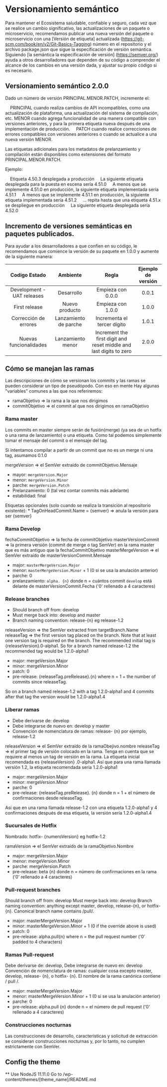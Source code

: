 # Versionamiento semántico

Para mantener el Ecosistema saludable, confiable y seguro, cada vez que se realice un cambio significativo, las actualizaciones de un paquete o microservicio, recomendamos publicar una nueva versión del paquete o microservicio con una [Versión de etiqueta] actualizada (https://git-scm.com/book/en/v2/Git-Basics-Tagging) número en el repositorio y el archivo package.json que sigue la especificación de versión semántica. Siguiendo [la semántica la especificación de versión] (https://semver.org/) ayuda a otros desarrolladores que dependen de su código a comprender el alcance de los cambios
en una versión dada, y ajustar su propio código si es necesario.


## Versionamiento semántico 2.0.0

Dado un número de versión PRINCIPAL.MENOR.PATCH, incremente el:

    PRINCIPAL cuando realiza cambios de API incompatibles, como una actualización de plataforma, una actualización del sistema de compilación, etc.
    MENOR cuando agrega funcionalidad de una manera compatible con versiones anteriores, y para la primera etiqueta nueva después de una implementación de producción.
    PATCH cuando realice correcciones de errores compatibles con versiones anteriores o cuando se actualice a una nueva versión MENOR.

Las etiquetas adicionales para los metadatos de prelanzamiento y compilación están disponibles como extensiones del formato PRINCIPAL.MENOR.PATCH.

Ejemplo:

    Etiqueta 4.50.3 desplegada a producción
    La siguiente etiqueta desplegada para la puesta en escena sería 4.51.0
    A menos que se implemente 4.51.0 en producción, la siguiente etiqueta implementada sería 4.51.1
    A menos que se implemente 4.51.1 en producción, la siguiente etiqueta implementada sería 4.51.2
    ... repita hasta que una etiqueta 4.51.x se despliegue en producción
    La siguiente etiqueta desplegada sería 4.52.0

## Incremento de versiones semánticas en paquetes publicados.

Para ayudar a los desarrolladores a que confíen en su código, le recomendamos que comience la versión de su paquete en 1.0.0 y aumente de la siguiente manera:

|           Codigo Estado            |    Ambiente      | Regla                                                               |Ejemplo de versión|
|:--------------------------------:|:-------------:|:------------------------------------------------------------------:|:-----:|
| Development - UAT releases       | Desarrollo   | Empieza con 0.0.0                                                   | 0.0.1 |
| First release                    | Nuevo producto   | Empieza con 1.0.0                                                   | 1.0.0 |
| Corrección de errores    | Lanzamiento de parche | Incrementa el tercer dígito                                          | 1.0.1 |
| Nuevas funcionalidades | Lanzamiento menor | Increment the first digit and reset middle and last digits to zero | 2.0.0 |


## Cómo se manejan las ramas

Las descripciones de cómo se versionan los commits y las ramas se pueden considerar un tipo de pseudópodo. Con eso en mente
Hay algunas "variables" comunes a las que nos referiremos:

- ramaObjetivo => la rama a la que nos dirigimos
- commitObjetivo => el commit al que nos dirigimos en ramaObjetivo

### Rama master

Los commits en master siempre serán de fusión(merge) (ya sea de un hotfix o una rama de lanzamiento) o una etiqueta. Como tal podemos simplemente tomar el mensaje del commit o el mensaje del tag.

Si intentamos compilar a partir de un commit que no es un merge ni una tag, asumamos 0.1.0

mergeVersion => el SemVer extraído de commitObjetivo.Mensaje

- mayor: `mergeVersion.Major`
- menor: `mergeVersion.Minor`
- parche: `mergeVersion.Patch`
- Prelanzamiento: 0 (tal vez contar commits más adelante)
- estabilidad: final

Etiquetas opcionales (solo cuando se realiza la transición al repositorio existente): * TagOnHeadCommit.Name = {semver} => anula la versión para ser {semver}

### Rama Develop

fechaCommitObjetivo => la fecha de commitObjetivo masterVersionCommit => la primera versión (commit de merge o tag SemVer)
en la rama master que es más antiguo que la fechaCommitObjetivo masterMergeVersion => el SemVer extraído de masterVersionCommit.Mensaje

- major: `masterMergeVersion.Major`
- menor: `masterMergeVersion.Minor` + 1 (0 si se usa la anulación anterior)
- parche: 0
- prelanzamiento: `alpha. {n}` donde n = cuántos commit `develop` está delante de masterVersionCommit.Fecha ('0' rellenado a 4 caracteres)

### Release branches

- Should branch off from: develop
- Must merge back into: develop and master
- Branch naming convention: release-{n} eg release-1.2

releaseVersion => the SemVer extracted from targetBranch.Name releaseTag => the first version tag placed on the branch. 
Note that at least one version tag is required on the branch. The recommended initial tag is {releaseVersion}.0-alpha1. 
So for a branch named release-1.2 the recommended tag would be 1.2.0-alpha1

- major: mergeVersion.Major
- minor: mergeVersion.Minor
- patch: 0
- pre-release: {releaseTag.preRelease}.{n} where n = 1 + the number of commits since releaseTag.

So on a branch named release-1.2 with a tag 1.2.0-alpha1 and 4 commits after that tag the version would be 1.2.0-alpha1.4

### Liberar ramas

- Debe derivarse de: develop
- Debe integrarse de nuevo en: develop y master
- Convención de nomenclatura de ramas: release- {n} por ejemplo, release-1.2

releaseVersion => el SemVer extraído de la ramaObejivo.nombre releaseTag => el primer tag de versión colocado en la rama.
Tenga en cuenta que se requiere al menos un tag de versión en la rama. La etiqueta inicial recomendada es {releaseVersion} .0-alpha1.
Así que para una rama llamada versión 1.2, la etiqueta recomendada sería 1.2.0-alpha1

- major: mergeVersion.Major
- minor: mergeVersion.Minor
- parche: 0
- pre-release: {releaseTag.preRelease}. {n} donde n = 1 + el número de confirmaciones desde releaseTag.

Así que en una rama llamada release-1.2 con una etiqueta 1.2.0-alpha1 y 4 confirmaciones después de esa etiqueta, la versión sería 1.2.0-alpha1.4

### Sucursales de Hotfix

Nombrado: hotfix- {numeroVersion} eg hotfix-1.2

ramaVersion => el SemVer extraído de la ramaObjetivo.Nombre

- major: mergeVersion.Major
- menor: mergeVersion.Minor
- parche: mergeVersion.Patch
- pre-release: beta {n} donde n = número de confirmaciones en la rama ('0' rellenado a 4 caracteres)

### Pull-request branches

Should branch off from: develop 
Must merge back into: develop 
Branch naming convention: anything except master, develop, 
release-{n}, or hotfix-{n}. Canonical branch name contains /pull/.

- major: masterMergeVersion.Major
- minor: masterMergeVersion.Minor + 1 (0 if the override above is used)
- patch: 0
- pre-release: alpha.pull{n} where n = the pull request number ('0' padded to 4 characters)

### Ramas Pull-request

Debe derivarse de: develop,
Debe integrarse de nuevo en: develop 
Convención de nomenclatura de ramas: cualquier cosa excepto master, develop,
release- {n}, o hotfix- {n}. El nombre de la rama canónica contiene / pull /.

- major: masterMergeVersion.Major
- menor: masterMergeVersion.Minor + 1 (0 si se usa la anulación anterior)
- parche: 0
- pre-release: alpha.pull {n} donde n = el número de pull request ('0' rellenado a 4 caracteres)

### Construcciones nocturnas

Las construcciones de desarrollo, características y solicitud de extracción se consideran construcciones nocturnas y, por lo tanto, no cumplen estrictamente con SemVer.


## Config the theme

** Use NodeJS 11.11.0
Go to /wp-content/themes/[theme_name]/README.md

